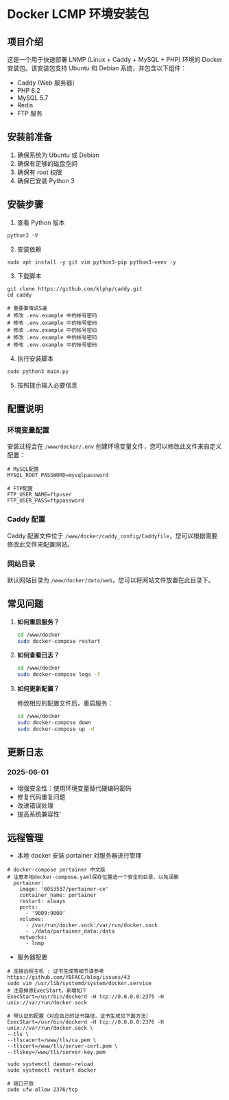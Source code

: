 # Docker LCMP 环境安装包

## 项目介绍

这是一个用于快速部署 LNMP (Linux + Caddy + MySQL + PHP) 环境的 Docker 安装包。该安装包支持 Ubuntu 和 Debian 系统，并包含以下组件：

- Caddy (Web 服务器)
- PHP 8.2
- MySQL 5.7
- Redis
- FTP 服务

## 安装前准备

1. 确保系统为 Ubuntu 或 Debian
2. 确保有足够的磁盘空间
3. 确保有 root 权限
4. 确保已安装 Python 3

## 安装步骤

1. 查看 Python 版本

```shell
python3 -V
```

2. 安装依赖

```shell
sudo apt install -y git vim python3-pip python3-venv -y
```

3. 下载脚本

```shell
git clone https://github.com/klphp/caddy.git
cd caddy

# 重要事情说5遍
# 修改 .env.example 中的帐号密码
# 修改 .env.example 中的帐号密码
# 修改 .env.example 中的帐号密码
# 修改 .env.example 中的帐号密码
# 修改 .env.example 中的帐号密码
```

4. 执行安装脚本

```shell
sudo python3 main.py
```

5. 按照提示输入必要信息

## 配置说明

### 环境变量配置

安装过程会在 `/www/docker/.env` 创建环境变量文件，您可以修改此文件来自定义配置：

```
# MySQL配置
MYSQL_ROOT_PASSWORD=mysqlpassword

# FTP配置
FTP_USER_NAME=ftpuser
FTP_USER_PASS=ftppassword
```

### Caddy 配置

Caddy 配置文件位于 `/www/docker/caddy_config/Caddyfile`，您可以根据需要修改此文件来配置网站。

### 网站目录

默认网站目录为 `/www/docker/data/web`，您可以将网站文件放置在此目录下。

## 常见问题

1. **如何重启服务？**

   ```bash
   cd /www/docker
   sudo docker-compose restart
   ```

2. **如何查看日志？**

   ```bash
   cd /www/docker
   sudo docker-compose logs -f
   ```

3. **如何更新配置？**

   修改相应的配置文件后，重启服务：

   ```bash
   cd /www/docker
   sudo docker-compose down
   sudo docker-compose up -d
   ```

## 更新日志

### 2025-06-01

- 增强安全性：使用环境变量替代硬编码密码
- 修复代码重复问题
- 改进错误处理
- 提高系统兼容性'

## 远程管理

- 本地 docker 安装 portainer 对服务器进行管理

```shell
# docker-compose portainer 中文版
# 注意本地docker-compose.yaml保存位置选一个安全的目录，以免误删
  portainer:
    image: '6053537/portainer-ce'
    container_name: portainer
    restart: always
    ports:
      - '9009:9000'
    volumes:
      - /var/run/docker.sock:/var/run/docker.sock
      - ./data/portainer_data:/data
    networks:
      - lnmp
```

- 服务器配置

```shell
# 连接远程主机 : 证书生成等细节请参考 https://github.com/YBFACC/blog/issues/43
sudo vim /usr/lib/systemd/system/docker.service
# 注意掉原ExecStart，新增如下
ExecStart=/usr/bin/dockerd -H tcp://0.0.0.0:2375 -H unix://var/run/docker.sock

# 带认证的配置（对应自己的证书路径，证书生成见下面方法）
ExecStart=/usr/bin/dockerd -H tcp://0.0.0.0:2376 -H unix://var/run/docker.sock \
--tls \
--tlscacert=/www/tls/ca.pem \
--tlscert=/www/tls/server-cert.pem \
--tlskey=/www/tls/server-key.pem

sudo systemctl daemon-reload
sudo systemctl restart docker

# 端口开放
sudo ufw allow 2376/tcp
```
